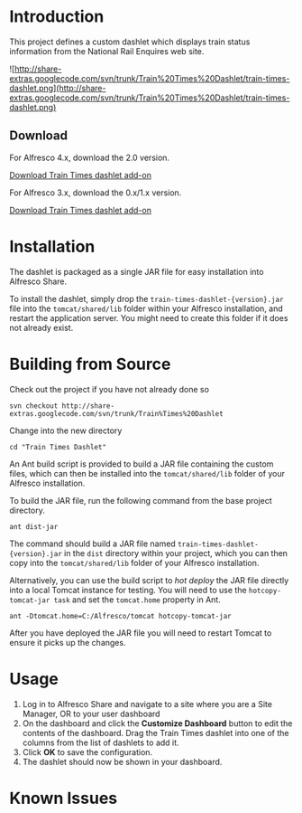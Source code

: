 # Introduction #

This project defines a custom dashlet which displays train status information from the National Rail Enquires web site.

![http://share-extras.googlecode.com/svn/trunk/Train%20Times%20Dashlet/train-times-dashlet.png](http://share-extras.googlecode.com/svn/trunk/Train%20Times%20Dashlet/train-times-dashlet.png)


## Download ##

For Alfresco 4.x, download the 2.0 version.

<a href='http://code.google.com/p/share-extras/downloads/list?q=train-times+AlfrescoVersion%3D4.x'>Download Train Times dashlet add-on</a>

For Alfresco 3.x, download the 0.x/1.x version.

<a href='http://code.google.com/p/share-extras/downloads/list?q=train-times+AlfrescoVersion%3D3.x'>Download Train Times dashlet add-on</a>

# Installation #

The dashlet is packaged as a single JAR file for easy installation into Alfresco Share.

To install the dashlet, simply drop the `train-times-dashlet-{version}.jar` file into the `tomcat/shared/lib` folder within your Alfresco installation, and restart the application server. You might need to create this folder if it does not already exist.

# Building from Source #

Check out the project if you have not already done so

```
svn checkout http://share-extras.googlecode.com/svn/trunk/Train%Times%20Dashlet
```

Change into the new directory

```
cd "Train Times Dashlet"
```

An Ant build script is provided to build a JAR file containing the custom files, which can then be installed into the `tomcat/shared/lib` folder of your Alfresco installation.

To build the JAR file, run the following command from the base project directory.

```
ant dist-jar
```

The command should build a JAR file named `train-times-dashlet-{version}.jar` in the `dist` directory within your project, which you can then copy into the `tomcat/shared/lib` folder of your Alfresco installation.

Alternatively, you can use the build script to _hot deploy_ the JAR file directly into a local Tomcat instance for testing. You will need to use the `hotcopy-tomcat-jar task` and set the `tomcat.home`
property in Ant.

```
ant -Dtomcat.home=C:/Alfresco/tomcat hotcopy-tomcat-jar
```

After you have deployed the JAR file you will need to restart Tomcat to ensure it picks up the changes.

# Usage #

  1. Log in to Alfresco Share and navigate to a site where you are a Site Manager, OR to your user dashboard
  1. On the dashboard and click the **Customize Dashboard** button to edit the contents of the dashboard. Drag the Train Times dashlet into one of the columns from the list of dashlets to add it.
  1. Click **OK** to save the configuration.
  1. The dashlet should now be shown in your dashboard.

# Known Issues #